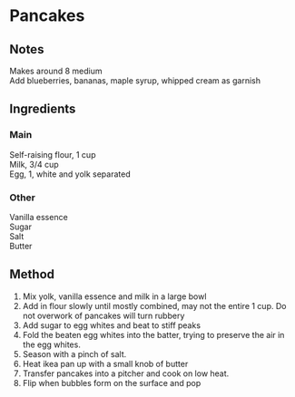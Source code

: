 # Pancakes

## Notes
Makes around 8 medium  
Add blueberries, bananas, maple syrup, whipped cream as garnish  

## Ingredients
### Main
Self-raising flour,  1 cup  
Milk,   3/4 cup  
Egg,    1, white and yolk separated  

### Other
Vanilla essence  
Sugar  
Salt  
Butter

## Method
1. Mix yolk, vanilla essence and milk in a large bowl
2. Add in flour slowly until mostly combined, may not the entire 1 cup. Do not overwork of pancakes will turn rubbery
3. Add sugar to egg whites and beat to stiff peaks
4. Fold the beaten egg whites into the batter, trying to preserve the air in the egg whites.
5. Season with a pinch of salt.
6. Heat ikea pan up with a small knob of butter
7. Transfer pancakes into a pitcher and cook on low heat.
8. Flip when bubbles form on the surface and pop